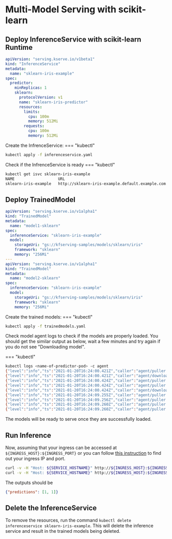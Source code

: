 # Multi-Model Serving with scikit-learn

## Deploy InferenceService with scikit-learn Runtime
```yaml
apiVersion: "serving.kserve.io/v1beta1"
kind: "InferenceService"
metadata:
  name: "sklearn-iris-example"
spec:
  predictor:
    minReplicas: 1
    sklearn:
      protocolVersion: v1
      name: "sklearn-iris-predictor"
      resources:
        limits:
          cpu: 100m
          memory: 512Mi
        requests:
          cpu: 100m
          memory: 512Mi
```

Create the InfrenceService:
=== "kubectl"
```bash
kubectl apply -f inferenceservice.yaml
```

Check if the InfrenceService is ready
=== "kubectl"
```bash
kubectl get isvc sklearn-iris-example
NAME                   URL                                               READY   PREV   LATEST   PREVROLLEDOUTREVISION   LATESTREADYREVISION                            AGE
sklearn-iris-example   http://sklearn-iris-example.default.example.com   True           100                              sklearn-iris-example-predictor-default-kgtql   22s
```

## Deploy TrainedModel
```yaml
apiVersion: "serving.kserve.io/v1alpha1"
kind: "TrainedModel"
metadata:
  name: "model1-sklearn"
spec:
  inferenceService: "sklearn-iris-example"
  model:
    storageUri: "gs://kfserving-samples/models/sklearn/iris"
    framework: "sklearn"
    memory: "256Mi"
---
apiVersion: "serving.kserve.io/v1alpha1"
kind: "TrainedModel"
metadata:
  name: "model2-sklearn"
spec:
  inferenceService: "sklearn-iris-example"
  model:
    storageUri: "gs://kfserving-samples/models/sklearn/iris"
    framework: "sklearn"
    memory: "256Mi"
```


Create the trained models:
=== "kubectl"
```bash
kubectl apply -f trainedmodels.yaml
```

Check model agent logs to check if the models are properly loaded. You should get the similar output as below, wait a few minutes and try again if you do not see "Downloading model".

=== "kubectl"
```bash
kubectl logs <name-of-predictor-pod> -c agent
{"level":"info","ts":"2021-01-20T16:24:00.421Z","caller":"agent/puller.go:129","msg":"Downloading model from gs://kfserving-samples/models/sklearn/iris"}
{"level":"info","ts":"2021-01-20T16:24:00.421Z","caller":"agent/downloader.go:47","msg":"Downloading gs://kfserving-samples/models/sklearn/iris to model dir /mnt/models"}
{"level":"info","ts":"2021-01-20T16:24:00.424Z","caller":"agent/puller.go:121","msg":"Worker is started for model1-sklearn"}
{"level":"info","ts":"2021-01-20T16:24:00.424Z","caller":"agent/puller.go:129","msg":"Downloading model from gs://kfserving-samples/models/sklearn/iris"}
{"level":"info","ts":"2021-01-20T16:24:00.424Z","caller":"agent/downloader.go:47","msg":"Downloading gs://kfserving-samples/models/sklearn/iris to model dir /mnt/models"}
{"level":"info","ts":"2021-01-20T16:24:09.255Z","caller":"agent/puller.go:146","msg":"Successfully loaded model model2-sklearn"}
{"level":"info","ts":"2021-01-20T16:24:09.256Z","caller":"agent/puller.go:114","msg":"completion event for model model2-sklearn, in flight ops 0"}
{"level":"info","ts":"2021-01-20T16:24:09.260Z","caller":"agent/puller.go:146","msg":"Successfully loaded model model1-sklearn"}
{"level":"info","ts":"2021-01-20T16:24:09.260Z","caller":"agent/puller.go:114","msg":"completion event for model model1-sklearn, in flight ops 0"}
```

The models will be ready to serve once they are successfully loaded.

## Run Inference
Now, assuming that your ingress can be accessed at
`${INGRESS_HOST}:${INGRESS_PORT}` or you can follow [this instruction](../../../get_started/first_isvc.md#3-determine-the-ingress-ip-and-ports)
to find out your ingress IP and port.

```bash
curl -v -H "Host: ${SERVICE_HOSTNAME}" http://${INGRESS_HOST}:${INGRESS_PORT}/v1/models/model1-sklearn:predict -d @./iris-input.json
curl -v -H "Host: ${SERVICE_HOSTNAME}" http://${INGRESS_HOST}:${INGRESS_PORT}/v1/models/model2-sklearn:predict -d @./iris-input.json
```


The outputs should be
```json
{"predictions": [1, 1]}
```

## Delete the InferenceService
To remove the resources, run the command `kubectl delete inferenceservice sklearn-iris-example`.
This will delete the inference service and result in the trained models being deleted.
